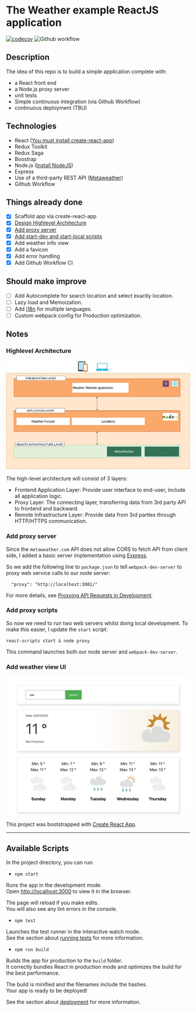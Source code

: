 # The Weather example ReactJS application
[![codecov](https://codecov.io/gh/thanhnhan2tn/nab-react-weather/branch/master/graph/badge.svg)](https://codecov.io/gh/thanhnhan2tn/nab-react-weather/)
![Github workflow](https://github.com/thanhnhan2tn/nab-react-weather/actions/workflows/test.yml/badge.svg)

## Description

The idea of this repo is to build a simple application complete with:

* a React front end
* a Node.js proxy server
* unit tests
* Simple continuous integration (via Github Workflow)
* continuous deployment (TBU)

## Technologies

* React ([You must install create-react-app](https://create-react-app.dev/docs/getting-started/))
* Redux Toolkit
* Redux Saga
* Boostrap
* Node.js ([Install NodeJS](https://nodejs.org/en/download/))
* Express
* Use of a third-party REST API ([Metaweather](https://metaweather.com/))
* Github Workflow


## Things already done

- [x] Scaffold app via create-react-app
- [x] [Design Highlevel Architecture](#Highlevel-Architecture)
- [x] [Add proxy server](#add-proxy-scripts)
- [x] [Add start-dev and start-local scripts](#add-start-dev-and-start-local-scripts)
- [x] Add weather info view
- [x] Add a favicon
- [x] Add error handling
- [x] Add Github Workflow CI

## Should make improve

- [ ] Add Autocomplete for search location and select exactly location.
- [ ] Lazy load and Memoization.
- [ ] Add [i18n](https://react.i18next.com/) for multiple languages.
- [ ] Custom webpack config for Production optimization.

## Notes

### Highlevel Architecture

![weather info view](https://github.com/thanhnhan2tn/nab-react-weather/blob/master/public/images/diagram.jpg?raw=true)

The high-level architecture will consist of 3 layers:
* Frontend Application Layer: Provide user interface to end-user, include all application logic.
* Proxy Layer: The connecting layer, transferring data from 3rd party API to frontend and backward.
* Remote Infrastructure Layer: Provide data from 3rd parties through HTTP/HTTPS communication.

### Add proxy server

Since the `metaweather.com` API does not allow CORS to fetch API from client side, I added a basic server implementation using [Express](https://expressjs.com/).

So we add the following line to `package.json` to tell `webpack-dev-server` to proxy web service calls to our node server:

```
  "proxy": "http://localhost:3001/"
```

For more details, see [Proxying API Requests in Development](https://facebook.github.io/create-react-app/docs/proxying-api-requests-in-development).

### Add proxy scripts

So now we need to run two web servers whilst doing local development. To make this easier, I update the `start` script:

```
react-scripts start & node proxy
```

This command launches both our node server and `webpack-dev-server`.

### Add weather view UI

![weather info view](https://github.com/thanhnhan2tn/nab-react-weather/blob/master/public/images/screenshot.png?raw=true)


This project was bootstrapped with [Create React App](https://github.com/facebook/create-react-app).

---
## Available Scripts

In the project directory, you can run:

- `npm start`

Runs the app in the development mode.\
Open [http://localhost:3000](http://localhost:3000) to view it in the browser.

The page will reload if you make edits.\
You will also see any lint errors in the console.

- `npm test`

Launches the test runner in the interactive watch mode.\
See the section about [running tests](https://facebook.github.io/create-react-app/docs/running-tests) for more information.

- `npm run build`

Builds the app for production to the `build` folder.\
It correctly bundles React in production mode and optimizes the build for the best performance.

The build is minified and the filenames include the hashes.\
Your app is ready to be deployed!

See the section about [deployment](https://facebook.github.io/create-react-app/docs/deployment) for more information.
